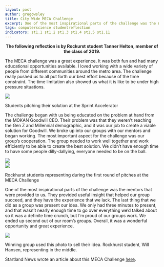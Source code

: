 ```yaml
---
layout: post
author: gregowsley
title: City Wide MECA Challenge
excerpt: One of the most inspirational parts of the challenge was the mentors that were provided to us. They provided useful insight that helped our group succeed, and they have the experience that we lack.
tags: computerscience studentreflection
indicators: st1.1 st1.2 st1.3 st1.4 st1.5 st1.11
---
```

<center><b> The following reflection is by Rockurst student Tanner Helton, member of the class of 2019.</b></center>

The MECA challenge was a great experience. It was both fun and had many educational opportunities available. I loved working with a wide variety of people from different communities around the metro area. The challenge really pushed us to all put forth our best effort because of the time constraint. The time limitation also showed us what it is like to be under high pressure situations. 
<div class="flex-wrapper">
  <div class="x1"><img src="{{ site.baseurl }}/img/MECABigRoom.jpg"></div>
</div>
<p class="caption">Students pitching their solution at the Sprint Accelerator</p>

The challenge began with us being educated on the problem at hand from the MOKAN Goodwill CEO. Their problem was that they weren’t reaching the Gen Z and Millennial demographic, and it was our job to create a viable solution for Goodwill. We broke up into our groups with our mentors and began working. The most important aspect for the challenge was our group’s cooperation. The group needed to work well together and work efficiently to be able to create the best solution. We didn’t have enough time to have some people dilly-dallying, everyone needed to be on the ball.
<div class="flex-wrapper">
  <div class="x1"><img src="{{ site.baseurl }}/img/MecaFall2018_1.JPG"></div>
  <div class="x1"><img src="{{ site.baseurl }}/img/MecaFall2018_2.JPG"></div>
</div>
<p class="caption">Rockhurst students representing during the first round of pitches at the MECA Challenge</p>
    
One of the most inspirational parts of the challenge was the mentors that were provided to us. They provided useful insight that helped our group succeed, and they have the experience that we lack. The last thing that we did as a group was present our idea. We only had three minutes to present, and that wasn’t nearly enough time to go over everything we’d talked about so it was a definite time crunch, but I’m proud of our groups work. We ended up second out of our room’s groups. Overall, it was a wonderful opportunity and great experience.
<div class="flex-wrapper">
  <div class="x1"><img src="{{ site.baseurl }}/img/MecaFall2018_3.png"></div>
</div>
<p class="caption">Winning group used this photo to sell their idea. Rockhurst student, Will Hansen, representing in the middle.</p>

Startland News wrote an article about this MECA Challenge [here](http://www.startlandnews.com/2018/09/meca-students-to-goodwill/).
